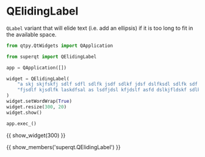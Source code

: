 # QElidingLabel

`QLabel` variant that will elide text (i.e. add an ellipsis)
if it is too long to fit in the available space.

```python
from qtpy.QtWidgets import QApplication

from superqt import QElidingLabel

app = QApplication([])

widget = QElidingLabel(
    "a skj skjfskfj sdlf sdfl sdlfk jsdf sdlkf jdsf dslfksdl sdlfk sdf sdl "
    "fjsdlf kjsdlfk laskdfsal as lsdfjdsl kfjdslf asfd dslkjfldskf sdlkfj"
)
widget.setWordWrap(True)
widget.resize(300, 20)
widget.show()

app.exec_()
```

{{ show_widget(300) }}

{{ show_members('superqt.QElidingLabel') }}
